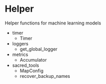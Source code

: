 # Helper
Helper functions for machine learning models

* timer
    * Timer
* loggers
    * get_global_logger
* metrics
    * Accumulator
* sacred_tools
    * MapConfig
    * recover_backup_names
